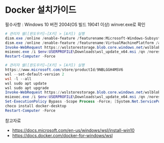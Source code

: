 Docker 설치가이드
================

필수사항 : Windows 10 버전 2004(OS 빌드 19041 이상)
winver.exe로 확인

``` powershell
# 관리자 쉘([윈도우키]–[X키] > [A키]) 실행
dism.exe /online /enable-feature /featurename:Microsoft-Windows-Subsystem-Linux /all /norestart
dism.exe /online /enable-feature /featurename:VirtualMachinePlatform /all /norestart
Invoke-WebRequest https://wslstorestorage.blob.core.windows.net/wslblob/wsl_update_x64.msi -o $env:USERPROFILE\Downloads\wsl_update_x64.msi
msiexec.exe /i $env:USERPROFILE\Downloads\wsl_update_x64.msi /qn /norestart
Restart-Computer -Force

# 관리자 쉘([윈도우키]–[X키] > [A키]) 실행
https://www.microsoft.com/store/productId/9NBLGGH4MSV6
wsl --set-default-version 2
wsl -l --all
wsl sudo apt update
wsl sudo apt upgrade
Invoke-WebRequest https://wslstorestorage.blob.core.windows.net/wslblob/wsl_update_x64.msi -o $env:USERPROFILE\Downloads\wsl_update_x64.msi
msiexec.exe /i $env:USERPROFILE\Downloads\wsl_update_x64.msi /qn /norestart
Set-ExecutionPolicy Bypass -Scope Process -Force; [System.Net.ServicePointManager]::SecurityProtocol = [System.Net.ServicePointManager]::SecurityProtocol -bor 3072; iex ((New-Object System.Net.WebClient).DownloadString('https://chocolatey.org/install.ps1'))
choco install docker-desktop
Restart-Computer -Force
```

참고자료
* https://docs.microsoft.com/en-us/windows/wsl/install-win10
* https://docs.docker.com/docker-for-windows/wsl
